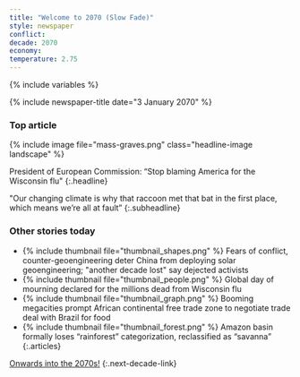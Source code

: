 ```yaml
---
title: "Welcome to 2070 (Slow Fade)"
style: newspaper
conflict: 
decade: 2070
economy: 
temperature: 2.75
---
```


{% include variables %}

{% include newspaper-title date="3 January 2070" %}

### Top article

{% include image file="mass-graves.png" class="headline-image landscape" %}

President of European Commission: “Stop blaming America for the Wisconsin flu"
{:.headline}

"Our changing climate is why that raccoon met that bat in the first place, which means we’re all at fault”
{:.subheadline}

### Other stories today

- {% include thumbnail file="thumbnail_shapes.png" %} Fears of conflict, counter-geoengineering deter China from deploying solar geoengineering; "another decade lost" say dejected activists
- {% include thumbnail file="thumbnail_people.png" %} Global day of mourning declared for the millions dead from Wisconsin flu
- {% include thumbnail file="thumbnail_graph.png" %} Booming megacities prompt African continental free trade zone to negotiate trade deal with Brazil for food
- {% include thumbnail file="thumbnail_forest.png" %} Amazon basin formally loses “rainforest” categorization, reclassified as “savanna”
{:.articles}

[Onwards into the 2070s!](chapter_desperation.html)
{:.next-decade-link}
